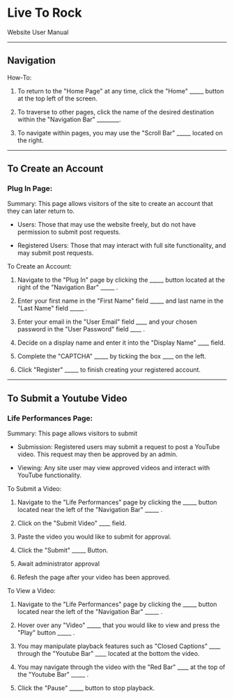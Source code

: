 # Live To Rock
Website User Manual

----------


## Navigation

How-To:


1.  To return to the "Home Page" at any time, click the "Home" _____ button at the top left of the screen.
    
2.  To traverse to other pages, click the name of the desired destination within the "Navigation Bar" ________.
    
3.  To navigate within pages, you may use the "Scroll Bar" _____ located on the right.
    

----------


## To Create an Account

### Plug In Page:

Summary: This page allows visitors of the site to create an account that they can later return to. 

-   Users: Those that may use the website freely, but do not have permission to submit post requests. 
    
-   Registered Users: Those that may interact with full site functionality, and may submit post requests. 

To Create an Account:

1.  Navigate to the "Plug In" page by clicking the _____ button located at the right of the "Navigation Bar" _____ . 
    
2.  Enter your first name in the "First Name" field _____ and last name in the "Last Name" field _____ .

3.  Enter your email in the "User Email" field ____ and your chosen password in the "User Password" field ____ .

4.  Decide on a display name and enter it into the "Display Name" ____ field.

5.  Complete the "CAPTCHA" _____ by ticking the box ____ on the left.

6.  Click "Register" _____ to finish creating your registered account. 

----------


## To Submit a Youtube Video
 
### Life Performances Page:

Summary: This page allows visitors to submit

-   Submission: Registered users may submit a request to post a YouTube video. This request may then be approved by an admin.
    
-   Viewing: Any site user may view approved videos and interact with YouTube functionality.
  

To Submit a Video:

1.  Navigate to the "Life Performances" page by clicking the _____ button located near the left of the "Navigation Bar" _____ . 
    
2.  Click on the "Submit Video" ____ field.

3.  Paste the video you would like to submit for approval. 

4.  Click the "Submit" _____ Button.

5.  Await administrator approval

6.  Refesh the page after your video has been approved. 
   

To View a Video:

1.  Navigate to the "Life Performances" page by clicking the _____ button located near the left of the "Navigation Bar" _____ .

2.  Hover over any "Video" _____ that you would like to view and press the "Play" button _____ .

3.  You may manipulate playback features such as "Closed Captions" ____ through the "Youtube Bar" ____ located at the bottom the video.

4.  You may navigate through the video with the "Red Bar" ____ at the top of the "Youtube Bar" _____ .

5.  Click the "Pause" _____ button to stop playback. 

    


